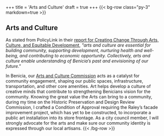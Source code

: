 +++
title = 'Arts and Culture'
draft = true
+++
{{< bg-row class="py-3" markdown=true >}}
## Arts and Culture

As stated from PolicyLink in their [report for Creating Change Through Arts, Culture, and Equitable Development](https://www.policylink.org/sites/default/files/report_arts_culture_equitable-development.pdf), *"arts and culture are essential for building community, supporting development, nurturing health and well-being, and contributing to economic opportunity. Collectively, arts and culture enable understanding of Benicia’s past and envisioning of our future."*

In Benicia, our [Arts and Culture Commission](https://www.ci.benicia.ca.us/?SEC=D72021F0-6EFD-4EFD-8313-43C5EB17C3EE) acts as a catalyst for community engagement, shaping our public spaces, infrastructure, transportation, and other core amenities. Art helps develop a culture of creative minds that contribute to strengthening Benicians vision for the community. Knowing the great value the Arts can bring to a community, during my time on the Historic Preservation and Design Review Commission, I crafted a Condition of Approval requiring the Raley’s facade improvement project, which has yet to be constructed, to incorporate a public art installation into its store frontage. As a city council member, I will strongly advocate for the arts and make sure our community identity is expressed through our local artisans.
{{< /bg-row >}}